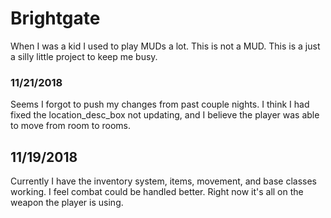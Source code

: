 # Brightgate

When I was a kid I used to play MUDs a lot.  This is not a MUD.  This is a just a silly little project to keep me busy.

### 11/21/2018
Seems I forgot to push my changes from past couple nights.  I think I had fixed the location_desc_box not updating, and I believe the player was able to move from room to rooms.

## 11/19/2018
Currently I have the inventory system, items, movement, and base classes working.  I feel combat could be handled better.  Right now it's all on the weapon the player is using.
